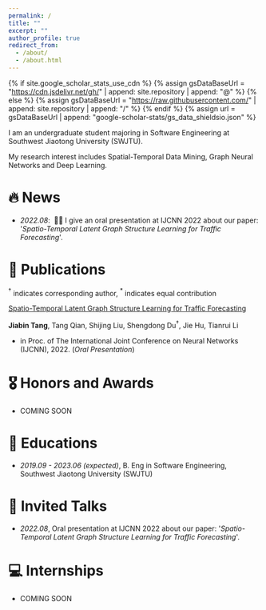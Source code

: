 ```yaml
---
permalink: /
title: ""
excerpt: ""
author_profile: true
redirect_from: 
  - /about/
  - /about.html
---
```


{% if site.google_scholar_stats_use_cdn %}
{% assign gsDataBaseUrl = "https://cdn.jsdelivr.net/gh/" | append: site.repository | append: "@" %}
{% else %}
{% assign gsDataBaseUrl = "https://raw.githubusercontent.com/" | append: site.repository | append: "/" %}
{% endif %}
{% assign url = gsDataBaseUrl | append: "google-scholar-stats/gs_data_shieldsio.json" %}

<span class='anchor' id='about-me'></span>

I am an undergraduate student majoring in Software Engineering at Southwest Jiaotong University (SWJTU). 

My research interest includes Spatial-Temporal Data Mining, Graph Neural Networks and Deep Learning.


# 🔥 News
- *2022.08*: &nbsp;🎉🎉 I give an oral presentation at IJCNN 2022 about our paper: '*Spatio-Temporal Latent Graph Structure Learning for Traffic Forecasting*'.

# 📝 Publications 

$^{\dagger}$ indicates corresponding author, $^{*}$ indicates equal contribution

[Spatio-Temporal Latent Graph Structure Learning for Traffic Forecasting](https://ieeexplore.ieee.org/document/9892191)

**Jiabin Tang**, Tang Qian, Shijing Liu, Shengdong Du$^{\dagger}$, Jie Hu, Tianrui Li

- in Proc. of The International Joint Conference on Neural Networks (IJCNN), 2022. (*Oral Presentation*)
</div>
</div>

# 🎖 Honors and Awards
- COMING SOON



# 📖 Educations
- *2019.09 - 2023.06 (expected)*, B. Eng in Software Engineering, Southwest Jiaotong University (SWJTU)



# 💬 Invited Talks
- *2022.08*, Oral presentation at IJCNN 2022 about our paper: '*Spatio-Temporal Latent Graph Structure Learning for Traffic Forecasting*'. 



# 💻 Internships
- COMING SOON